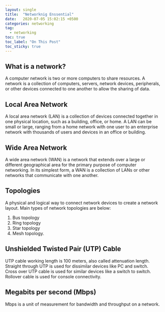 ```yaml
---
layout: single
title:  "Networknig Enssential"
date:   2020-07-05 15:02:15 +0500
categories: networking
tag: 
  - networking
toc: true
toc_label: "On This Post"
toc_sticky: true
---
```


## What is a network?
A computer network is two or more computers to share resources. A network is a collection of computers, servers, network devices, peripherals, or other devices connected to one another to allow the sharing of data.

## Local Area Network

A local area network (LAN) is a collection of devices connected together in one physical location, such as a building, office, or home. A LAN can be small or large, ranging from a home network with one user to an enterprise network with thousands of users and devices in an office or building.

## Wide Area Network

A wide area network (WAN) is a network that extends over a large or different geographical area for the primary purpose of computer networking. In its simplest form, a WAN is a collection of LANs or other networks that communicate with one another.

## Topologies

A physical and logical way to connect network devices to create a network layout. Main types of network topologies are below:

  1. Bus topology
  2. Ring topology
  3. Star topology
  4. Mesh topology.

## Unshielded Twisted Pair (UTP) Cable

UTP cable working length is 100 meters, also called attenuation length. Straight through UTP is used for dissimilar devices like PC and switch. Cross over UTP cable is used for similar devices like a switch to switch. Rollover cable is used for console connectivity.

## Megabits per second (Mbps)

Mbps is a unit of measurement for bandwidth and throughput on a network.
